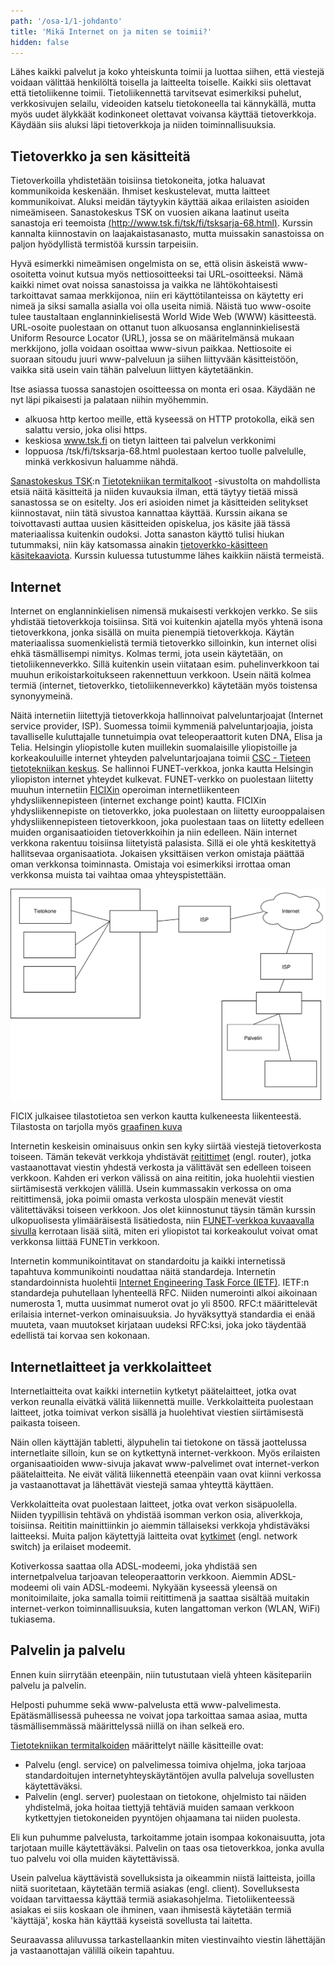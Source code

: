 ```yaml
---
path: '/osa-1/1-johdanto'
title: 'Mikä Internet on ja miten se toimii?'
hidden: false
---
```



<div>
<lead>
Lähes kaikki palvelut ja koko yhteiskunta toimii ja luottaa siihen, että viestejä voidaan välittää henkilöltä toisella ja laitteelta toiselle. Kaikki siis olettavat että tietoliikenne toimii. Tietoliikennettä tarvitsevat esimerkiksi puhelut, verkkosivujen selailu, videoiden katselu tietokoneella tai kännykällä, mutta myös uudet älykkäät kodinkoneet olettavat voivansa käyttää tietoverkkoja. Käydään siis aluksi läpi tietoverkkoja ja niiden toiminnallisuuksia.
</lead>
</div>


## Tietoverkko ja sen käsitteitä

Tietoverkoilla yhdistetään toisiinsa tietokoneita, jotka haluavat kommunikoida keskenään. Ihmiset keskustelevat, mutta laitteet kommunikoivat. Aluksi meidän täytyykin käyttää aikaa erilaisten asioiden nimeämiseen. Sanastokeskus TSK on vuosien aikana laatinut useita sanastoja eri teemoista [(http://www.tsk.fi/tsk/fi/tsksarja-68.html)](http://www.tsk.fi/tsk/fi/tsksarja-68.html). Kurssin kannalta kiinnostavin on laajakaistasanasto, mutta muissakin sanastoissa on paljon hyödyllistä termistöä kurssin tarpeisiin.

Hyvä esimerkki nimeämisen ongelmista on se, että olisin äskeistä www-osoitetta voinut kutsua myös nettiosoitteeksi tai URL-osoitteeksi. Nämä kaikki nimet ovat noissa sanastoissa ja vaikka ne lähtökohtaisesti tarkoittavat samaa merkkijonoa, niin eri käyttötilanteissa on käytetty eri nimeä ja siksi samalla asialla voi olla useita nimiä. Näistä tuo www-osoite tulee taustaltaan englanninkielisestä World Wide Web (WWW) käsitteestä. URL-osoite puolestaan on ottanut tuon alkuosansa englanninkielisestä Uniform Resource Locator (URL), jossa se on määritelmänsä mukaan merkkijono, jolla voidaan osoittaa www-sivun paikkaa. Nettiosoite ei suoraan sitoudu juuri www-palveluun ja siihen liittyvään käsitteistöön, vaikka sitä usein vain tähän palveluun liittyen käytetäänkin.

Itse asiassa tuossa sanastojen osoitteessa on monta eri osaa. Käydään ne nyt läpi pikaisesti ja palataan niihin myöhemmin.

* alkuosa http kertoo meille, että kyseessä on HTTP protokolla, eikä sen salattu versio, joka olisi https.
* keskiosa www.tsk.fi on tietyn laitteen tai palvelun verkkonimi
* loppuosa /tsk/fi/tsksarja-68.html puolestaan kertoo tuolle palvelulle, minkä verkkosivun haluamme nähdä.

[Sanastokeskus TSK](http://www.tsk.fi/tsk/):n [Tietotekniikan termitalkoot](http://www.tsk.fi/tsk/termitalkoot/) -sivustolta on mahdollista etsiä näitä käsitteitä ja niiden kuvauksia ilman, että täytyy tietää missä sanastossa se on esitelty. Jos eri asioiden nimet ja käsitteiden selitykset kiinnostavat, niin tätä sivustoa kannattaa käyttää. Kurssin aikana se toivottavasti auttaa uusien käsitteiden opiskelua, jos käsite jää tässä materiaalissa kuitenkin oudoksi. Jotta sanaston käyttö tulisi hiukan tutummaksi, niin käy katsomassa ainakin [tietoverkko-käsitteen käsitekaaviota](http://www.tsk.fi/tsk/termitalkoot/haku-266.html?page=resurssi&tiedosto=tietoverkko.svg). Kurssin kuluessa tutustumme lähes kaikkiin näistä termeistä.


<div> <quiz id="5c1ce20564cf001162cb949d"> </quiz> </div>


## Internet

Internet on englanninkielisen nimensä mukaisesti verkkojen verkko. Se siis yhdistää tietoverkkoja toisiinsa. Sitä voi kuitenkin ajatella myös yhtenä isona tietoverkkona, jonka sisällä on muita pienempiä tietoverkkoja. Käytän materiaalissa suomenkielistä termiä tietoverkko silloinkin, kun internet olisi ehkä täsmällisempi nimitys. Kolmas termi, jota usein käytetään, on tietoliikenneverkko. Sillä kuitenkin usein viitataan esim. puhelinverkkoon tai muuhun erikoistarkoitukseen rakennettuun verkkoon. Usein näitä kolmea termiä (internet, tietoverkko, tietoliikenneverkko) käytetään myös toistensa synonyymeinä.

Näitä internetiin liitettyjä tietoverkkoja hallinnoivat palveluntarjoajat (Internet service provider, ISP). Suomessa toimii kymmeniä palveluntarjoajia, joista tavalliselle kuluttajalle tunnetuimpia ovat teleoperaattorit kuten DNA, Elisa ja Telia. Helsingin yliopistolle kuten muillekin suomalaisille yliopistoille ja korkeakouluille internet yhteyden palveluntarjoajana toimii [CSC - Tieteen tietotekniikan keskus](www.csc.fi). Se hallinnoi FUNET-verkkoa, jonka kautta Helsingin yliopiston internet yhteydet kulkevat. FUNET-verkko on puolestaan liitetty muuhun internetiin [FICIXin](www.ficix.fi/fi/) operoiman internetliikenteen yhdysliikennepisteen (internet exchange point) kautta. FICIXin yhdysliikennepiste on tietoverkko, joka puolestaan on liitetty eurooppalaisen yhdysliikennepisteen tietoverkkoon, joka puolestaan taas on liitetty edelleen muiden organisaatioiden tietoverkkoihin ja niin edelleen.  Näin internet verkkona rakentuu toisiinsa liitetyistä palasista. Sillä ei ole yhtä keskitettyä hallitsevaa organisaatiota. Jokaisen yksittäisen verkon omistaja päättää oman verkkonsa toiminnasta. Omistaja voi esimerkiksi irrottaa oman verkkonsa muista tai vaihtaa omaa yhteyspistettään.


![Kuvassa on verkko](../img/verkko.svg)


FICIX julkaisee tilastotietoa sen verkon kautta kulkeneesta liikenteestä. Tilastosta on tarjolla myös [graafinen kuva](https://stats-ficix.basen.com/#/page?name=StatsWelcome&source=wiki)


<div> <quiz id="5c1ce4a1054d71123e35cb5b"> </quiz> </div>


Internetin keskeisin ominaisuus onkin sen kyky siirtää viestejä tietoverkosta toiseen. Tämän tekevät verkkoja yhdistävät [reitittimet](https://fi.wikipedia.org/wiki/Reititin) (engl. router), jotka vastaanottavat viestin yhdestä verkosta ja välittävät sen edelleen toiseen verkkoon. Kahden eri verkon välissä on aina reititin, joka huolehtii viestien siirtämisestä verkkojen välillä. Usein kummassakin verkossa on oma reitittimensä, joka poimii omasta verkosta ulospäin menevät viestit välitettäväksi toiseen verkkoon.
Jos olet kiinnostunut täysin tämän kurssin ulkopuolisesta ylimääräisestä lisätiedosta, niin [FUNET-verkkoa kuvaavalla sivulla](https://wiki.eduuni.fi/display/funet/IP-yhteydet) kerrotaan lisää siitä, miten eri yliopistot tai korkeakoulut voivat omat verkkonsa liittää FUNETin verkkoon.

Internetin kommunikointitavat on standardoitu ja kaikki internetissä tapahtuva kommunikointi noudattaa näitä standardeja. Internetin standardoinnista huolehtii [Internet Engineering Task Force (IETF)](https://www.ietf.org/). IETF:n standardeja puhutellaan lyhenteellä RFC. Niiden numerointi alkoi aikoinaan numerosta 1, mutta uusimmat numerot ovat jo yli 8500. RFC:t määrittelevät erilaisia internet-verkon ominaisuuksia. Jo hyväksyttyä standardia ei enää muuteta, vaan muutokset kirjataan uudeksi RFC:ksi, joka joko täydentää edellistä tai korvaa sen kokonaan.


## Internetlaitteet ja verkkolaitteet

Internetlaitteita ovat kaikki internetiin kytketyt päätelaitteet, jotka ovat verkon reunalla eivätkä välitä liikennettä muille. Verkkolaitteita puolestaan laitteet, jotka toimivat verkon sisällä ja huolehtivat viestien siirtämisestä paikasta toiseen.

Näin ollen käyttäjän tabletti, älypuhelin tai tietokone on tässä jaottelussa internetlaite silloin, kun se on kytkettynä internet-verkkoon. Myös erilaisten organisaatioiden www-sivuja jakavat www-palvelimet ovat internet-verkon päätelaitteita. Ne eivät välitä liikennettä eteenpäin vaan ovat kiinni verkossa ja vastaanottavat ja lähettävät viestejä samaa yhteyttä käyttäen.

Verkkolaitteita ovat puolestaan laitteet, jotka ovat verkon sisäpuolella. Niiden tyypillisin tehtävä on yhdistää isomman verkon osia, aliverkkoja, toisiinsa. Reititin mainittiinkin jo aiemmin tällaiseksi verkkoja yhdistäväksi laitteeksi. Muita paljon käytettyjä laitteita ovat [kytkimet](https://fi.wikipedia.org/wiki/Kytkin_(tietoliikenne)) (engl. network switch) ja erilaiset modeemit.

Kotiverkossa saattaa olla ADSL-modeemi, joka yhdistää sen internetpalvelua tarjoavan teleoperaattorin verkkoon. Aiemmin ADSL-modeemi oli vain ADSL-modeemi. Nykyään kyseessä yleensä on monitoimilaite, joka samalla toimii reitittimenä ja saattaa sisältää muitakin internet-verkon toiminnallisuuksia, kuten langattoman verkon (WLAN, WiFi) tukiasema.


<div> <quiz id="5bf6a05dcd84693e7889b274"> </quiz> </div>


## Palvelin ja palvelu

Ennen kuin siirrytään eteenpäin, niin tutustutaan vielä yhteen käsitepariin palvelu ja palvelin.

Helposti puhumme sekä www-palvelusta että www-palvelimesta. Epätäsmällisessä puheessa ne voivat jopa tarkoittaa samaa asiaa, mutta täsmällisemmässä määrittelyssä niillä on ihan selkeä ero.

[Tietotekniikan termitalkoiden](http://www.tsk.fi/tsk/termitalkoot/) määrittelyt näille käsitteille ovat:
<ul>
  <li>Palvelu (engl. service) on palvelimessa toimiva ohjelma, joka tarjoaa standardoitujen internetyhteyskäytäntöjen avulla palveluja sovellusten käytettäväksi.
   <li>Palvelin (engl. server) puolestaan on tietokone, ohjelmisto tai näiden yhdistelmä, joka hoitaa tiettyjä tehtäviä muiden samaan verkkoon kytkettyjen tietokoneiden pyyntöjen ohjaamana tai niiden puolesta.
</ul>

Eli kun puhumme palvelusta, tarkoitamme jotain isompaa kokonaisuutta, jota tarjotaan muille käytettäväksi. Palvelin on taas osa tietoverkkoa, jonka avulla tuo palvelu voi olla muiden käytettävissä.

Usein palvelua käyttävistä sovelluksista ja oikeammin niistä laitteista, joilla niitä suoritetaan, käytetään termiä asiakas (engl. client). Sovelluksesta voidaan tarvittaessa käyttää termiä asiakasohjelma. Tietoliikenteessä asiakas ei siis koskaan ole ihminen, vaan ihmisestä käytetään termiä 'käyttäjä', koska hän käyttää kyseistä sovellusta tai laitetta.

Seuraavassa aliluvussa tarkastellaankin miten viestinvaihto viestin lähettäjän ja vastaanottajan välillä oikein tapahtuu.


<div> <quiz id="5c73f865fd9fd71425c674b7"> </quiz> </div>

<div>
<key-terminology
  terminologies='[
       {"title":"internet", "content":"IETF:n standardia noudattava maailmanlaajuinen verkkojen verkko"},
         {"title":"reititin", "content":"Reititin yhdistää aliverkkoja toisiinsa ja osaa siirtää liikennettä verkon osasta toiseen."},
       {"title":"www-osoite", "content":"www-palvelun tai sen tarjoaman yksittäisen sivun osoite."},
       {"title":"internetpalvelun tarjoaja", "content":"ISP tarjoaa asiakkailleen yhteyden internet verkkoon oman verkkonsa kautta."},
       {"title":"internet liikenteen yhdyspalvelupiste", "content":"Yhdyspalvelupiste tarjoaa omille asiakkailleen mahdollisuuden välittää viestejä toisten asiakkaiden verkkoihin. Yhdyspalvelupisteen asiakkaat ovat internetpalveluntarjoajia."},
       {"title":"kytkin", "content":"Välittä liikennettä yhden aliverkon sisällä sen osasta toiseen."}
  ]'>
</key-terminology>
</div>

